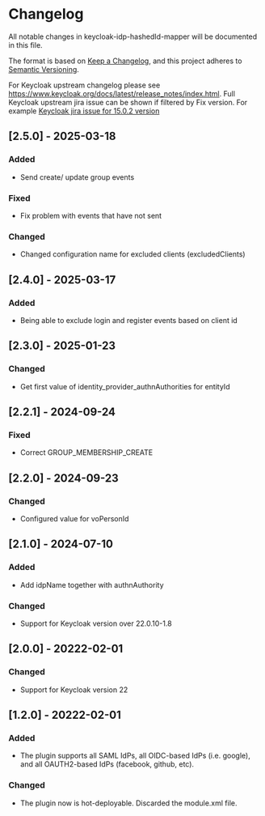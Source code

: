 # Changelog
All notable changes in keycloak-idp-hashedId-mapper will be documented in this file.

The format is based on [Keep a Changelog](https://keepachangelog.com/en/1.0.0/),
and this project adheres to [Semantic Versioning](https://semver.org/spec/v2.0.0.html).

For Keycloak upstream changelog please see https://www.keycloak.org/docs/latest/release_notes/index.html.
Full Keycloak upstream jira issue can be shown if filtered by Fix version. For example [Keycloak jira issue for 15.0.2 version](https://issues.redhat.com/browse/KEYCLOAK-19161?jql=project%20%3D%20keycloak%20and%20fixVersion%20%3D%2015.0.2)

## [2.5.0] - 2025-03-18

### Added
- Send create/ update group events

### Fixed
- Fix problem with events that have not sent

### Changed
- Changed configuration name for excluded clients (excludedClients)

## [2.4.0] - 2025-03-17

### Added
- Being able to exclude login and register events based on client id

## [2.3.0] - 2025-01-23

### Changed
- Get first value of identity_provider_authnAuthorities for entityId

## [2.2.1] - 2024-09-24

### Fixed
- Correct GROUP_MEMBERSHIP_CREATE

## [2.2.0] - 2024-09-23

### Changed
- Configured value for voPersonId

## [2.1.0] - 2024-07-10

### Added
- Add idpName together with authnAuthority

### Changed
- Support for Keycloak version over 22.0.10-1.8

## [2.0.0] - 20222-02-01
### Changed
- Support for Keycloak version 22

## [1.2.0] - 20222-02-01
### Added
- The plugin supports all SAML IdPs, all OIDC-based IdPs (i.e. google), and all OAUTH2-based IdPs (facebook, github, etc).

### Changed
- The plugin now is hot-deployable. Discarded the module.xml file.

